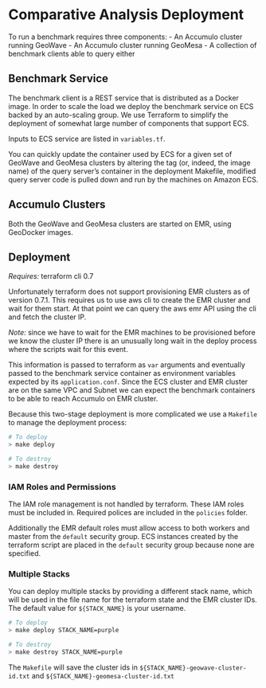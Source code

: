# Comparative Analysis Deployment

To run a benchmark requires three components:
    - An Accumulo cluster running GeoWave
    - An Accumulo cluster running GeoMesa
    - A collection of benchmark clients able to query either


## Benchmark Service
The benchmark client is a REST service that is distributed as a Docker image.
In order to scale the load we deploy the benchmark service on ECS backed by an auto-scaling group.
We use Terraform to simplify the deployment of somewhat large number of components that support ECS.

Inputs to ECS service are listed in `variables.tf`.

You can quickly update the container used by ECS for a given set of GeoWave and GeoMesa clusters by altering the tag (or, indeed, the image name) of the query server’s container in the deployment Makefile, modified query server code is pulled down and run by the machines on Amazon ECS.

## Accumulo Clusters
Both the GeoWave and GeoMesa clusters are started on EMR, using GeoDocker images.

## Deployment

*Requires:* terraform cli 0.7

Unfortunately terraform does not support provisioning EMR clusters as of version 0.7.1.
This requires us to use aws cli to create the EMR cluster and wait for them start.
At that point we can query the aws emr API using the cli and fetch the cluster IP.

*Note:* since we have to wait for the EMR machines to be provisioned before we know the cluster IP there is an unusually long wait in the deploy process where the scripts wait for this event.

This information is passed to terraform as `var` arguments and eventually passed to the benchmark service container as environment variables expected by its `application.conf`.
Since the ECS cluster and EMR cluster are on the same VPC and Subnet we can expect the benchmark containers to be able to reach Accumulo on EMR cluster.

Because this two-stage deployment is more complicated we use a `Makefile` to manage the deployment process:

```sh
# To deploy
> make deploy

# To destroy
> make destroy
```

### IAM Roles and Permissions

The IAM role management is not handled by terraform. These IAM roles must be included in.
Required polices are included in the `policies` folder.

Additionally the EMR default roles must allow access to both workers and master from the `default` security group.
ECS instances created by the terraform script are placed in the `default` security group because none are specified.

### Multiple Stacks

You can deploy multiple stacks by providing a different stack name, which will be used in the file name for the terraform state and the EMR cluster IDs.
The default value for `${STACK_NAME}` is your username.

```sh
# To deploy
> make deploy STACK_NAME=purple

# To destroy
> make destroy STACK_NAME=purple
```


The `Makefile` will save the cluster ids in `${STACK_NAME}-geowave-cluster-id.txt` and `${STACK_NAME}-geomesa-cluster-id.txt`
